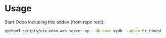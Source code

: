 # Usage

Start Odoo including this addon (from repo root):

```bash
python3 scripts/nix_odoo_web_server.py --db-name mydb --addon hr_timesheet_task_stage
```
